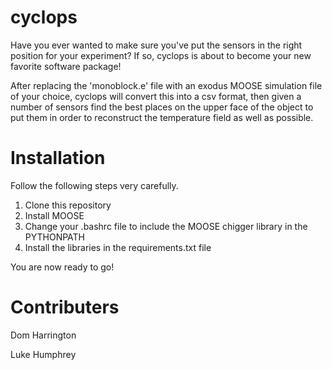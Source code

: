 # cyclops

Have you ever wanted to make sure you've put the sensors in the right position for your experiment? If so, cyclops is about to become your new favorite software package!

After replacing the 'monoblock.e' file with an exodus MOOSE simulation file of your choice, cyclops will convert this into a csv format, then given a number of sensors find the best places on the upper face of the object to put them in order to reconstruct the temperature field as well as possible. 


# Installation

Follow the following steps very carefully.

1. Clone this repository
2. Install MOOSE
3. Change your .bashrc file to include the MOOSE chigger library in the PYTHONPATH
4. Install the libraries in the requirements.txt file

You are now ready to go!


# Contributers

Dom Harrington

Luke Humphrey


